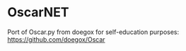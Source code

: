 # OscarNET
Port of Oscar.py from doegox for self-education purposes: https://github.com/doegox/Oscar


